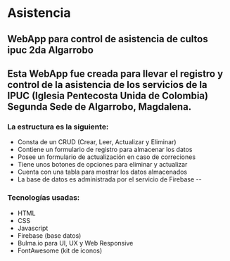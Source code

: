 # Asistencia
WebApp para control de asistencia de cultos ipuc 2da Algarrobo
--
## Esta WebApp fue creada para llevar el registro y control de la asistencia de los servicios de la IPUC (Iglesia Pentecosta Unida de Colombia) Segunda Sede de Algarrobo, Magdalena.

### La estructura es la siguiente:
* Consta de un CRUD (Crear, Leer, Actualizar y Eliminar)
* Contiene un formulario de registro para almacenar los datos
* Posee un formulario de actualización en caso de correciones
* Tiene unos botones de opciones para eliminar y actualizar
* Cuenta con una tabla para mostrar los datos almacenados
* La base de datos es administrada por el servicio de Firebase
--

### Tecnologías usadas:
* HTML
* CSS
* Javascript
* Firebase (base datos)
* Bulma.io para UI, UX y Web Responsive
* FontAwesome (kit de iconos)
